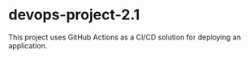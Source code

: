 # devops-project-2.1

This project uses GitHub Actions as a CI/CD solution for deploying an application.
